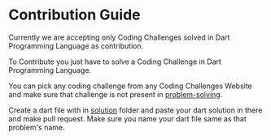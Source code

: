 # Contribution Guide
Currently we are accepting only Coding Challenges solved in Dart Programming Language as contribution.

To Contribute you just have to solve a Coding Challenge in Dart Programming Language.

You can pick any coding challenge from any Coding Challenges Website and make sure that challenge is not present in [problem-solving](lib/problem-solving/solutions/).

Create a dart file with in [solution](lib/problem-solving/solutions/) folder and paste your dart solution in there and make pull request. Make sure you name your dart file same as that problem's name.
